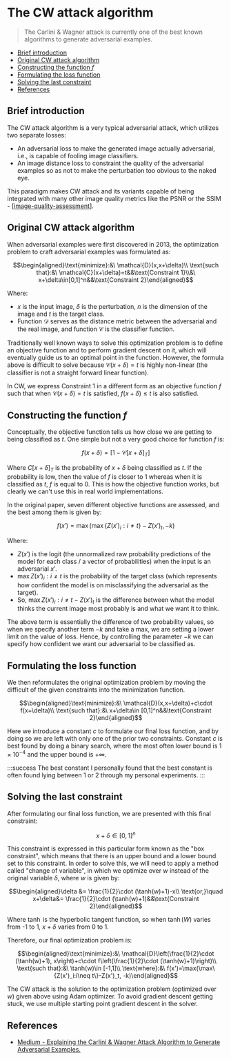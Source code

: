 # The CW attack algorithm

> The Carlini & Wagner attack is currently one of the best known algorithms to generate adversarial examples.

- [Brief introduction](#brief-introduction)
- [Original CW attack algorithm](#original-cw-attack-algorithm)
- [Constructing the function $f$](#constructing-the-function-f)
- [Formulating the loss function](#formulating-the-loss-function)
- [Solving the last constraint](#solving-the-last-constraint)
- [References](#references)

## Brief introduction

The CW attack algorithm is a very typical adversarial attack, which utilizes two separate losses:

- An adversarial loss to make the generated image actually adversarial, i.e., is capable of fooling image classifiers.
- An image distance loss to constraint the quality of the adversarial examples so as not to make the perturbation too obvious to the naked eye.

This paradigm makes CW attack and its variants capable of being integrated with many other image quality metrics like the PSNR or the SSIM - [[image-quality-assessment]].

## Original CW attack algorithm

When adversarial examples were first discovered in 2013, the optimization problem to craft adversarial examples was formulated as:

$$\begin{aligned}\text{minimize}:&\ \mathcal{D}(x,x+\delta)\\ \text{such that}:&\ \mathcal{C}(x+\delta)=t&&\text{Constraint 1}\\&\ x+\delta\in[0,1]^n&&\text{Constraint 2}\end{aligned}$$

Where:

- $x$ is the input image, $\delta$ is the perturbation, $n$ is the dimension of the image and $t$ is the target class.
- Function $\mathcal{D}$ serves as the distance metric between the adversarial and the real image, and function $\mathcal{C}$ is the classifier function.

Traditionally well known ways to solve this optimization problem is to define an objective function and to perform gradient descent on it, which will eventually guide us to an optimal point in the function. However, the formula above is difficult to solve because $\mathcal{C}(x+\delta)=t$ is highly non-linear (the classifier is not a straight forward linear function).

In CW, we express Constraint 1 in a different form as an objective function $f$ such that when $\mathcal{C}(x+\delta)=t$ is satisfied, $f(x+\delta) \leq t$ is also satisfied.

## Constructing the function $f$

Conceptually, the objective function tells us how close we are getting to being classified as $t$. One simple but not a very good choice for function $f$ is:

$$f(x+\delta)=[1-\mathcal{C}[x+\delta]_T]$$

Where $C[x+\delta]_T$ is the probability of $x+\delta$ being classified as $t$. If the probability is low, then the value of $f$ is closer to 1 whereas when it is classified as $t$, $f$ is equal to 0. This is how the objective function works, but clearly we can't use this in real world implementations.

In the original paper, seven different objective functions are assessed, and the best among them is given by:

$$f(x')=\max(\max\{Z(x')_i:i\neq t\}-Z(x')_t, -k)$$

Where:

- $Z(x')$ is the logit (the unnormalized raw probability predictions of the model for each class / a vector of probabilities) when the input is an adversarial $x'$.
- $\max{Z(x')_i:i\neq t}$ is the probability of the target class (which represents how confident the model is on misclassifying the adversarial as the target).
- So, $\max{Z(x')_i:i\neq t}-Z(x')_t$ is the difference between what the model thinks the current image most probably is and what we want it to think.

The above term is essentially the difference of two probability values, so when we specify another term $-k$ and take a max, we are setting a lower limit on the value of loss. Hence, by controlling the parameter $-k$ we can specify how confident we want our adversarial to be classified as.

## Formulating the loss function

We then reformulates the original optimization problem by moving the difficult of the given constraints into the minimization function.

$$\begin{aligned}\text{minimize}:&\ \mathcal{D}(x,x+\delta)+c\cdot f(x+\delta)\\ \text{such that}:&\ x+\delta\in [0,1]^n&&\text{Constraint 2}\end{aligned}$$

Here we introduce a constant $c$ to formulate our final loss function, and by doing so we are left with only one of the prior two constraints. Constant $c$ is best found by doing a binary search, where the most often lower bound is $1\times 10^{-4}$ and the upper bound is $+\infty$.

:::success The best constant
I personally found that the best constant is often found lying between 1 or 2 through my personal experiments.
:::

## Solving the last constraint

After formulating our final loss function, we are presented with this final constraint:

$$x+\delta\in[0,1]^n$$

This constraint is expressed in this particular form known as the "box constraint", which means that there is an upper bound and a lower bound set to this constraint. In order to solve this, we will need to apply a method called "change of variable", in which we optimize over $w$ instead of the original variable $\delta$, where $w$ is given by:

$$\begin{aligned}\delta &= \frac{1}{2}\cdot (\tanh(w)+1)-x\\ \text{or,}\quad x+\delta&= \frac{1}{2}\cdot (\tanh(w)+1)&&\text{Constraint 2}\end{aligned}$$

Where $\tanh$ is the hyperbolic tangent function, so when $\tanh(W)$ varies from -1 to 1, $x+\delta$ varies from 0 to 1.

Therefore, our final optimization problem is:

$$\begin{aligned}\text{minimize}:&\ \mathcal{D}\left(\frac{1}{2}\cdot (\tanh(w)+1), x\right)+c\cdot f\left(\frac{1}{2}\cdot (\tanh(w)+1)\right)\\ \text{such that}:&\ \tanh(w)\in [-1,1]\\ \text{where}:&\ f(x')=\max(\max\{Z(x')_i:i\neq t\}-Z(x')_t, -k)\end{aligned}$$

The CW attack is the solution to the optimization problem (optimized over $w$) given above using Adam optimizer. To avoid gradient descent getting stuck, we use multiple starting point gradient descent in the solver.

## References

- [Medium - Explaining the Carlini & Wagner Attack Algorithm to Generate Adversarial Examples.](https://medium.com/@iambibek/explanation-of-the-carlini-wagner-c-w-attack-algorithm-to-generate-adversarial-examples-6c1db8669fa2)

[//begin]: # 'Autogenerated link references for markdown compatibility'
[image-quality-assessment]: image-quality-assessment.md 'Image Quality Assessment'
[//end]: # 'Autogenerated link references'
